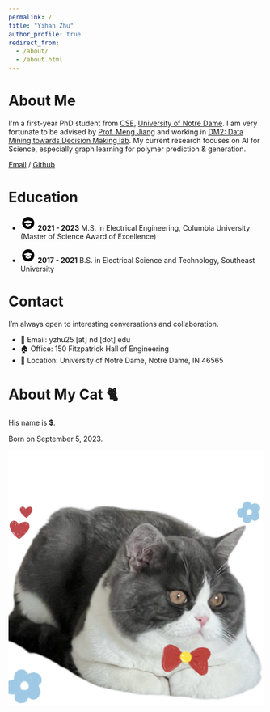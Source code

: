 ```yaml
---
permalink: /
title: "Yihan Zhu"
author_profile: true
redirect_from: 
  - /about/
  - /about.html
---
```


About Me 
======
I'm a first-year PhD student from [CSE](https://cse.nd.edu/graduate/), [University of Notre Dame](https://www.nd.edu/). I am very fortunate to be advised by [Prof. Meng Jiang](http://www.meng-jiang.com/) and working in [DM2: Data Mining towards Decision Making lab](http://www.meng-jiang.com/lab.html). My current research focuses on AI for Science, especially graph learning for polymer prediction & generation.


[Email](mailto:yzhu25@nd.edu) / [Github](https://github.com/Yihan222) 



Education 
======
- ![](/education_icon.png) **2021 - 2023**     M.S. in Electrical Engineering, Columbia University (Master of Science Award of Excellence)

- ![](/education_icon.png) **2017 - 2021**     B.S. in Electrical Science and Technology, Southeast University


Contact
======
I’m always open to interesting conversations and collaboration.

- 📧 Email: yzhu25 [at] nd [dot] edu
- 🏠 Office: 150 Fitzpatrick Hall of Engineering
- 🌆 Location: University of Notre Dame, Notre Dame, IN 46565


About My Cat 🐈
======
His name is 💲.

Born on September 5, 2023.

![9.3 pounds right now!](/images/IMG_8539.png)
